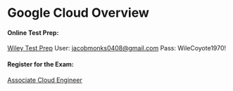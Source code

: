 # Google Cloud Overview

#### Online Test Prep:
[Wiley Test Prep](https://app.efficientlearning.com/pv5/v8/5/app/google/871446googleclceacesg2e.html?#welcome)
User: jacobmonks0408@gmail.com
Pass: WileCoyote1970!

#### Register for the Exam:
[Associate Cloud Engineer](https://cloud.google.com/learn/certification/guides/cloud-engineer)